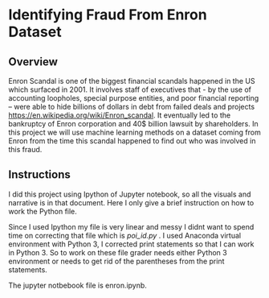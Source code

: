 # Identifying Fraud From Enron Dataset

## Overview

Enron Scandal is one of the biggest financial scandals happened in the US which surfaced in 2001. It involves staff of executives that - by the use of accounting loopholes, special purpose entities, and poor financial reporting – were able to hide billions of dollars in debt from failed deals and projects https://en.wikipedia.org/wiki/Enron_scandal. It eventually led to the bankruptcy of Enron corporation and 40$ billion lawsuit by shareholders. In this project we will use machine learning methods on a dataset coming from Enron from the time this scandal happened to find out who was involved in this fraud.

## Instructions

I did this project using Ipython of Jupyter notebook, so all the visuals and narrative is in that document. Here I only give a brief instruction on how to work the Python file.

Since I used Ipython my file is very linear and messy I didnt want to spend time on correcting that file which is _poi_id.py_ . I used Anaconda virtual environment with Python 3, I corrected print statements so that I can work in Python 3. So to work on these file grader needs either Python 3 environment or needs to get rid of the parentheses from the print statements. 

The jupyter notbebook file is enron.ipynb.
